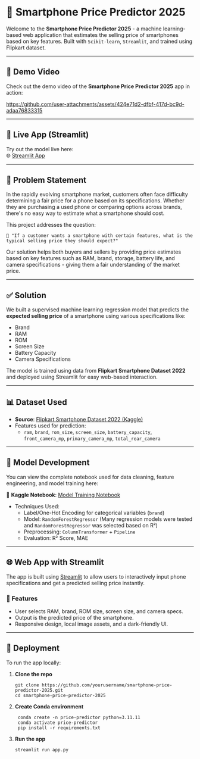 # 📱 Smartphone Price Predictor 2025

Welcome to the **Smartphone Price Predictor 2025** - a machine learning-based web application that estimates the selling price of smartphones based on key features. Built with `Scikit-learn`, `Streamlit`, and trained using Flipkart dataset.

---

## 🎥 Demo Video

Check out the demo video of the **Smartphone Price Predictor 2025** app in action:

https://github.com/user-attachments/assets/424e71d2-dfbf-417d-bc9d-adaa76833315

---

## 🚀 Live App (Streamlit)

Try out the model live here:  
🌐 [Streamlit App](https://smartphone-price-predictor-2025.streamlit.app)

---

## 🧠 Problem Statement

In the rapidly evolving smartphone market, customers often face difficulty determining a fair price for a phone based on its specifications. Whether they are purchasing a used phone or comparing options across brands, there's no easy way to estimate what a smartphone should cost.

This project addresses the question:

`💬 "If a customer wants a smartphone with certain features, what is the typical selling price they should expect?"`

Our solution helps both buyers and sellers by providing price estimates based on key features such as RAM, brand, storage, battery life, and camera specifications - giving them a fair understanding of the market price.

---

## ✅ Solution

We built a supervised machine learning regression model that predicts the **expected selling price** of a smartphone using various specifications like:

- Brand
- RAM
- ROM
- Screen Size
- Battery Capacity
- Camera Specifications

The model is trained using data from **Flipkart Smartphone Dataset 2022** and deployed using Streamlit for easy web-based interaction.

---

## 📊 Dataset Used

- **Source**: [Flipkart Smartphone Dataset 2022 (Kaggle)](https://www.kaggle.com/datasets/jithinanievarghese/flipkart-smartphones-dataset)
- Features used for prediction:
  - `ram`, `brand`, `rom_size`, `screen_size`, `battery_capacity`, `front_camera_mp`, `primary_camera_mp`, `total_rear_camera`

---

## 📓 Model Development

You can view the complete notebook used for data cleaning, feature engineering, and model training here:

🔗 **Kaggle Notebook**: [Model Training Notebook](https://www.kaggle.com/code/omkarmhamal/smartphone-price-prediction-by-omkar)

- Techniques Used:
  - Label/One-Hot Encoding for categorical variables (`brand`)
  - Model: `RandomForestRegressor` (Many regression models were tested and `RandomForestRegressor` was selected based on R²)
  - Preprocessing: `ColumnTransformer` + `Pipeline`
  - Evaluation: R² Score, MAE

---

## 🌐 Web App with Streamlit

The app is built using [Streamlit](https://streamlit.io/) to allow users to interactively input phone specifications and get a predicted selling price instantly.

### 🔧 Features

- User selects RAM, brand, ROM size, screen size, and camera specs.
- Output is the predicted price of the smartphone.
- Responsive design, local image assets, and a dark-friendly UI.

---

## 🚀 Deployment

To run the app locally:

1. **Clone the repo**
   ```
   git clone https://github.com/yourusername/smartphone-price-predictor-2025.git
   cd smartphone-price-predictor-2025
   ```

2. **Create Conda environment**
   ```
    conda create -n price-predictor python=3.11.11
    conda activate price-predictor
    pip install -r requirements.txt
   ```

3. **Run the app**
   ```
   streamlit run app.py
   ```
